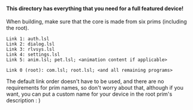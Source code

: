 #### This directory has everything that you need for a full featured device!

When building, make sure that the core is made from six prims (including the root).

```
Link 1: auth.lsl
Link 2: dialog.lsl
Link 3: rlvsys.lsl
Link 4: settings.lsl
Link 5: anim.lsl; pet.lsl; <animation content if applicable>

Link 0 (root): com.lsl; root.lsl; <and all remaining programs>
```

The default link order doesn't have to be used, and there are no requirements for prim names, so don't worry about that, although if you want, you can put a custom name for your device in the root prim's description : )

